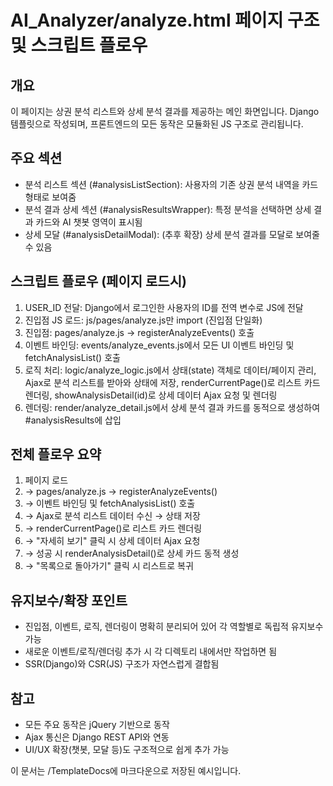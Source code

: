 # AI_Analyzer/analyze.html 페이지 구조 및 스크립트 플로우

## 개요
이 페이지는 상권 분석 리스트와 상세 분석 결과를 제공하는 메인 화면입니다. Django 템플릿으로 작성되며, 프론트엔드의 모든 동작은 모듈화된 JS 구조로 관리됩니다.

## 주요 섹션
- 분석 리스트 섹션 (#analysisListSection): 사용자의 기존 상권 분석 내역을 카드 형태로 보여줌
- 분석 결과 상세 섹션 (#analysisResultsWrapper): 특정 분석을 선택하면 상세 결과 카드와 AI 챗봇 영역이 표시됨
- 상세 모달 (#analysisDetailModal): (추후 확장) 상세 분석 결과를 모달로 보여줄 수 있음

## 스크립트 플로우 (페이지 로드시)
1. USER_ID 전달: Django에서 로그인한 사용자의 ID를 전역 변수로 JS에 전달
2. 진입점 JS 로드: js/pages/analyze.js만 import (진입점 단일화)
3. 진입점: pages/analyze.js → registerAnalyzeEvents() 호출
4. 이벤트 바인딩: events/analyze_events.js에서 모든 UI 이벤트 바인딩 및 fetchAnalysisList() 호출
5. 로직 처리: logic/analyze_logic.js에서 상태(state) 객체로 데이터/페이지 관리, Ajax로 분석 리스트를 받아와 상태에 저장, renderCurrentPage()로 리스트 카드 렌더링, showAnalysisDetail(id)로 상세 데이터 Ajax 요청 및 렌더링
6. 렌더링: render/analyze_detail.js에서 상세 분석 결과 카드를 동적으로 생성하여 #analysisResults에 삽입

## 전체 플로우 요약
1. 페이지 로드
2. → pages/analyze.js → registerAnalyzeEvents()
3. → 이벤트 바인딩 및 fetchAnalysisList() 호출
4. → Ajax로 분석 리스트 데이터 수신 → 상태 저장
5. → renderCurrentPage()로 리스트 카드 렌더링
6. → "자세히 보기" 클릭 시 상세 데이터 Ajax 요청
7. → 성공 시 renderAnalysisDetail()로 상세 카드 동적 생성
8. → "목록으로 돌아가기" 클릭 시 리스트로 복귀

## 유지보수/확장 포인트
- 진입점, 이벤트, 로직, 렌더링이 명확히 분리되어 있어 각 역할별로 독립적 유지보수 가능
- 새로운 이벤트/로직/렌더링 추가 시 각 디렉토리 내에서만 작업하면 됨
- SSR(Django)와 CSR(JS) 구조가 자연스럽게 결합됨

## 참고
- 모든 주요 동작은 jQuery 기반으로 동작
- Ajax 통신은 Django REST API와 연동
- UI/UX 확장(챗봇, 모달 등)도 구조적으로 쉽게 추가 가능

이 문서는 /TemplateDocs에 마크다운으로 저장된 예시입니다.